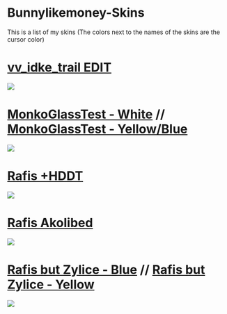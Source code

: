 # Bunnylikemoney-Skins
This is a list of my skins
(The colors next to the names of the skins are the cursor color)

# [vv_idke_trail EDIT](https://drive.google.com/file/d/1kvTL6gnBScA4244TUkQQnluY9nwVvu71/view?usp=sharing)
![](https://imgur.com/VQDcBhF.jpg)

# [MonkoGlassTest - White](https://drive.google.com/file/d/1aV6OMc81XPvMtUpwa004wWOUfgbjr3wk/view?usp=sharing) // [MonkoGlassTest - Yellow/Blue](https://drive.google.com/file/d/1vBYucq705yC1Zizcx1620s4PkiQ3J-iz/view?usp=sharing)
![](https://imgur.com/gVxcaYN.jpg)

# [Rafis +HDDT](https://drive.google.com/file/d/1HnEQkWGs1o1Y0u9Da08Le2rm80cgsk98/view?usp=sharing)
![](https://imgur.com/rjtiuwR.jpg)

# [Rafis Akolibed](https://drive.google.com/file/d/1QJ-_OEDhokuUsY4GEqRYlKHdaqXpuUGB/view?usp=sharing) 
![](https://imgur.com/sinFGd0.jpg)

# [Rafis but Zylice - Blue](https://drive.google.com/file/d/1xW6XYN1ew-p7xpGB-16lPJC_cDWoqcO3/view?usp=sharing) // [Rafis but Zylice - Yellow](https://drive.google.com/file/d/1NEoxLgGOTqjKCyGrFjYPVqbLvGaytq2b/view?usp=sharing)
![](https://imgur.com/VEOApNH.jpg)
